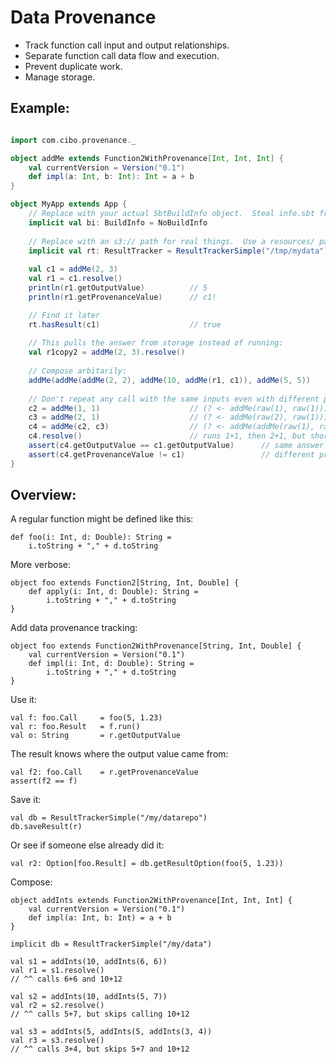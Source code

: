 Data Provenance
===============

- Track function call input and output relationships.
- Separate function call data flow and execution.
- Prevent duplicate work.
- Manage storage.

Example:
--------

```scala

import com.cibo.provenance._

object addMe extends Function2WithProvenance[Int, Int, Int] {
    val currentVersion = Version("0.1")
    def impl(a: Int, b: Int): Int = a + b
}

object MyApp extends App {
    // Replace with your actual SbtBuildInfo object.  Steal info.sbt from this repo to have it autogenerate.
    implicit val bi: BuildInfo = NoBuildInfo
    
    // Replace with an s3:// path for real things.  Use a resources/ path for test cases.
    implicit val rt: ResultTracker = ResultTrackerSimple("/tmp/mydata")
    
    val c1 = addMe(2, 3)
    val r1 = c1.resolve()
    println(r1.getOutputValue)          // 5
    println(r1.getProvenanceValue)      // c1!

    // Find it later
    rt.hasResult(c1)                    // true
    
    // This pulls the answer from storage instead of running:
    val r1copy2 = addMe(2, 3).resolve()
    
    // Compose arbitarily:
    addMe(addMe(addMe(2, 2), addMe(10, addMe(r1, c1)), addMe(5, 5))
    
    // Don't repeat any call with the same inputs even with different provenance:
    c2 = addMe(1, 1)                    // (? <- addMe(raw(1), raw(1)))
    c3 = addMe(2, 1)                    // (? <- addMe(raw(2), raw(1)))
    c4 = addMe(c2, c3)                  // (? <- addMe(addMe(raw(1), raw(1)), addMe(raw(2), raw(1)))
    c4.resolve()                        // runs 1+1, then 2+1, but shortcuts past running 2+3 because we r1 was saved above.
    assert(c4.getOutputValue == c1.getOutputValue)      // same answer
    assert(c4.getProvenanceValue != c1)                 // different provenance
}
```

Overview:
---------

A regular function might be defined like this:
```$scala
def foo(i: Int, d: Double): String =
    i.toString + "," + d.toString
```

More verbose:
```$scala
object foo extends Function2[String, Int, Double] {
    def apply(i: Int, d: Double): String =
        i.toString + "," + d.toString
}
```

Add data provenance tracking:
```$scala
object foo extends Function2WithProvenance[String, Int, Double] {
    val currentVersion = Version("0.1")
    def impl(i: Int, d: Double): String =
        i.toString + "," + d.toString
}
```

Use it:
```$scala
val f: foo.Call     = foo(5, 1.23)
val r: foo.Result   = f.run()
val o: String       = r.getOutputValue
```

The result knows where the output value came from:
```$scala
val f2: foo.Call    = r.getProvenanceValue
assert(f2 == f)
```

Save it:
```$scala
val db = ResultTrackerSimple("/my/datarepo")
db.saveResult(r)
```

Or see if someone else already did it:
```$scala
val r2: Option[foo.Result] = db.getResultOption(foo(5, 1.23))
```

Compose:
```$scala
object addInts extends Function2WithProvenance[Int, Int, Int] {
    val currentVersion = Version("0.1")
    def impl(a: Int, b: Int) = a + b
}

implicit db = ResultTrackerSimple("/my/data")

val s1 = addInts(10, addInts(6, 6))
val r1 = s1.resolve()
// ^^ calls 6+6 and 10+12
```
```
val s2 = addInts(10, addInts(5, 7))
val r2 = s2.resolve()
// ^^ calls 5+7, but skips calling 10+12

val s3 = addInts(5, addInts(5, addInts(3, 4))
val r3 = s3.resolve()
// ^^ calls 3+4, but skips 5+7 and 10+12 


```







